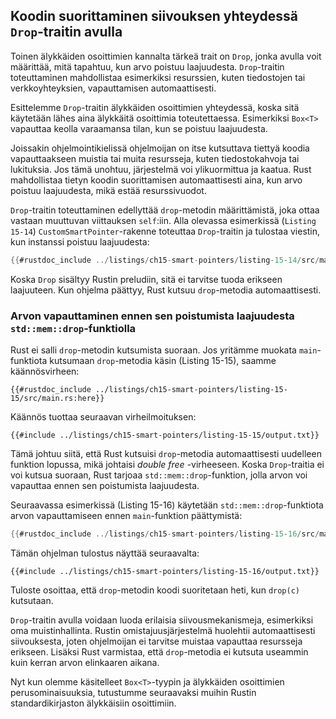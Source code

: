 ## Koodin suorittaminen siivouksen yhteydessä `Drop`-traitin avulla

Toinen älykkäiden osoittimien kannalta tärkeä trait on `Drop`, jonka avulla voit määrittää, mitä tapahtuu, kun arvo poistuu laajuudesta. `Drop`-traitin toteuttaminen mahdollistaa esimerkiksi resurssien, kuten tiedostojen tai verkkoyhteyksien, vapauttamisen automaattisesti.

Esittelemme `Drop`-traitin älykkäiden osoittimien yhteydessä, koska sitä käytetään lähes aina älykkäitä osoittimia toteutettaessa. Esimerkiksi `Box<T>` vapauttaa keolla varaamansa tilan, kun se poistuu laajuudesta.

Joissakin ohjelmointikielissä ohjelmoijan on itse kutsuttava tiettyä koodia vapauttaakseen muistia tai muita resursseja, kuten tiedostokahvoja tai lukituksia. Jos tämä unohtuu, järjestelmä voi ylikuormittua ja kaatua. Rust mahdollistaa tietyn koodin suorittamisen automaattisesti aina, kun arvo poistuu laajuudesta, mikä estää resurssivuodot.

`Drop`-traitin toteuttaminen edellyttää `drop`-metodin määrittämistä, joka ottaa vastaan muuttuvan viittauksen `self`:iin. Alla olevassa esimerkissä (`Listing 15-14`) `CustomSmartPointer`-rakenne toteuttaa `Drop`-traitin ja tulostaa viestin, kun instanssi poistuu laajuudesta:

```rust
{{#rustdoc_include ../listings/ch15-smart-pointers/listing-15-14/src/main.rs}}
```

Koska `Drop` sisältyy Rustin preludiin, sitä ei tarvitse tuoda erikseen laajuuteen. Kun ohjelma päättyy, Rust kutsuu `drop`-metodia automaattisesti.

### Arvon vapauttaminen ennen sen poistumista laajuudesta `std::mem::drop`-funktiolla

Rust ei salli `drop`-metodin kutsumista suoraan. Jos yritämme muokata `main`-funktiota kutsumaan `drop`-metodia käsin (Listing 15-15), saamme käännösvirheen:

```rust,ignore,does_not_compile
{{#rustdoc_include ../listings/ch15-smart-pointers/listing-15-15/src/main.rs:here}}
```

Käännös tuottaa seuraavan virheilmoituksen:

```console
{{#include ../listings/ch15-smart-pointers/listing-15-15/output.txt}}
```

Tämä johtuu siitä, että Rust kutsuisi `drop`-metodia automaattisesti uudelleen funktion lopussa, mikä johtaisi _double free_ -virheeseen. Koska `Drop`-traitia ei voi kutsua suoraan, Rust tarjoaa `std::mem::drop`-funktion, jolla arvon voi vapauttaa ennen sen poistumista laajuudesta.

Seuraavassa esimerkissä (Listing 15-16) käytetään `std::mem::drop`-funktiota arvon vapauttamiseen ennen `main`-funktion päättymistä:

```rust
{{#rustdoc_include ../listings/ch15-smart-pointers/listing-15-16/src/main.rs:here}}
```

Tämän ohjelman tulostus näyttää seuraavalta:

```console
{{#include ../listings/ch15-smart-pointers/listing-15-16/output.txt}}
```

Tuloste osoittaa, että `drop`-metodin koodi suoritetaan heti, kun `drop(c)` kutsutaan.

`Drop`-traitin avulla voidaan luoda erilaisia siivousmekanismeja, esimerkiksi oma muistinhallinta. Rustin omistajuusjärjestelmä huolehtii automaattisesti siivouksesta, joten ohjelmoijan ei tarvitse muistaa vapauttaa resursseja erikseen. Lisäksi Rust varmistaa, että `drop`-metodia ei kutsuta useammin kuin kerran arvon elinkaaren aikana.

Nyt kun olemme käsitelleet `Box<T>`-tyypin ja älykkäiden osoittimien perusominaisuuksia, tutustumme seuraavaksi muihin Rustin standardikirjaston älykkäisiin osoittimiin.
